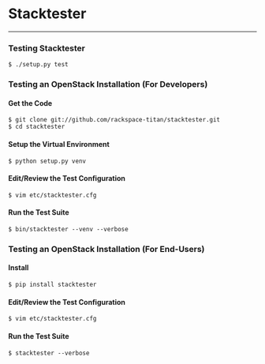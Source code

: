 # Stacktester
***


### Testing Stacktester
    $ ./setup.py test


### Testing an OpenStack Installation (For Developers)

#### Get the Code
    $ git clone git://github.com/rackspace-titan/stacktester.git
    $ cd stacktester

#### Setup the Virtual Environment
    $ python setup.py venv

#### Edit/Review the Test Configuration
    $ vim etc/stacktester.cfg

#### Run the Test Suite
    $ bin/stacktester --venv --verbose


### Testing an OpenStack Installation (For End-Users)

#### Install
    $ pip install stacktester

#### Edit/Review the Test Configuration
    $ vim etc/stacktester.cfg

#### Run the Test Suite
    $ stacktester --verbose


